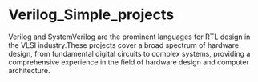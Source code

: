 # Verilog_Simple_projects
Verilog and SystemVerilog are the prominent languages for RTL design in the VLSI industry.These projects cover a broad spectrum of hardware design, from fundamental digital circuits to complex systems, providing a comprehensive experience in the field of hardware design and computer architecture. 
